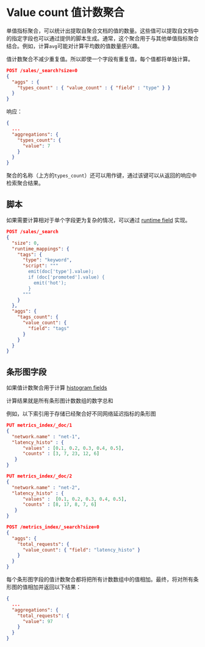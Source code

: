 # Value count 值计数聚合
单值指标聚合，可以统计出提取自聚合文档的值的数量。这些值可以提取自文档中的指定字段也可以通过提供的脚本生成。通常，这个聚合用于与其他单值指标聚合结合。例如，计算`avg`可能对计算平均数的值数量感兴趣。

值计数聚合不减少重复值。所以即使一个字段有重复值，每个值都将单独计算。

```json
POST /sales/_search?size=0
{
  "aggs" : {
    "types_count" : { "value_count" : { "field" : "type" } }
  }
}
```

响应：

```json
{
  ...
  "aggregations": {
    "types_count": {
      "value": 7
    }
  }
}
```

聚合的名称（上方的`types_count`）还可以用作键，通过该键可以从返回的响应中检索聚合结果。

## 脚本
如果需要计算相对于单个字段更为复杂的情况，可以通过 [runtime field](https://www.elastic.co/guide/en/elasticsearch/reference/7.15/runtime.html) 实现。

```json
POST /sales/_search
{
  "size": 0,
  "runtime_mappings": {
    "tags": {
      "type": "keyword",
      "script": """
        emit(doc['type'].value);
        if (doc['promoted'].value) {
          emit('hot');
        }
      """
    }
  },
  "aggs": {
    "tags_count": {
      "value_count": {
        "field": "tags"
      }
    }
  }
}
```

## 条形图字段
如果值计数聚合用于计算 [histogram fields](https://www.elastic.co/guide/en/elasticsearch/reference/7.15/histogram.html)

计算结果就是所有条形图计数数组的数字总和

例如，以下索引用于存储已经聚合好不同网络延迟指标的条形图

```json
PUT metrics_index/_doc/1
{
  "network.name" : "net-1",
  "latency_histo" : {
      "values" : [0.1, 0.2, 0.3, 0.4, 0.5],
      "counts" : [3, 7, 23, 12, 6] 
   }
}

PUT metrics_index/_doc/2
{
  "network.name" : "net-2",
  "latency_histo" : {
      "values" :  [0.1, 0.2, 0.3, 0.4, 0.5],
      "counts" : [8, 17, 8, 7, 6] 
   }
}

POST /metrics_index/_search?size=0
{
  "aggs": {
    "total_requests": {
      "value_count": { "field": "latency_histo" }
    }
  }
}
```

每个条形图字段的值计数聚合都将把所有计数数组中的值相加。最终，将对所有条形图的值相加并返回以下结果：

```json
{
  ...
  "aggregations": {
    "total_requests": {
      "value": 97
    }
  }
}
```

